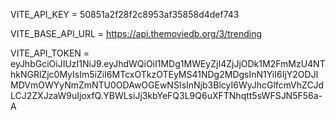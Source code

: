VITE_API_KEY = 50851a2f28f2c8953af35858d4def743

VITE_BASE_API_URL = https://api.themoviedb.org/3/trending

VITE_API_TOKEN = eyJhbGciOiJIUzI1NiJ9.eyJhdWQiOiI1MDg1MWEyZjI4ZjJjODk1M2FmMzU4NThkNGRlZjc0MyIsIm5iZiI6MTcxOTkzOTEyMS41NDg2MDgsInN1YiI6IjY2ODJlMDVmOWYyNmZmNTU0ODAwOGEwNSIsInNjb3BlcyI6WyJhcGlfcmVhZCJdLCJ2ZXJzaW9uIjoxfQ.YBWLsiJj3kbYeFQ3L9Q6uXFTNhqtt5sWFSJN5F56a-A